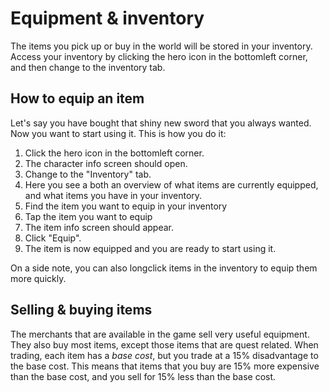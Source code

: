 # Equipment & inventory #
The items you pick up or buy in the world will be stored in your inventory. Access your inventory by clicking the hero icon in the bottomleft corner, and then change to the inventory tab.

## How to equip an item ##
Let's say you have bought that shiny new sword that you always wanted. Now you want to start using it. This is how you do it:
  1. Click the hero icon in the bottomleft corner.
  1. The character info screen should open.
  1. Change to the "Inventory" tab.
  1. Here you see a both an overview of what items are currently equipped, and what items you have in your inventory.
  1. Find the item you want to equip in your inventory
  1. Tap the item you want to equip
  1. The item info screen should appear.
  1. Click "Equip".
  1. The item is now equipped and you are ready to start using it.

On a side note, you can also longclick items in the inventory to equip them more quickly.

## Selling & buying items ##
The merchants that are available in the game sell very useful equipment. They also buy most items, except those items that are quest related.
When trading, each item has a _base cost_, but you trade at a 15% disadvantage to the base cost. This means that items that you buy are 15% more expensive than the base cost, and you sell for 15% less than the base cost.